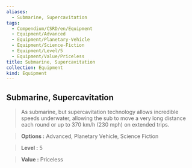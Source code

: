 ```yaml
---
aliases:
  - Submarine, Supercavitation
tags:
  - Compendium/CSRD/en/Equipment
  - Equipment/Advanced
  - Equipment/Planetary-Vehicle
  - Equipment/Science-Fiction
  - Equipment/Level/5
  - Equipment/Value/Priceless
title: Submarine, Supercavitation
collection: Equipment
kind: Equipment
---
```

## Submarine, Supercavitation    
    
>As submarine, but supercavitation technology allows incredible speeds underwater, allowing the sub to move a very long distance each round or up to 370 km/h (230 mph) on extended trips.    
> **Options :** Advanced, Planetary Vehicle, Science Fiction    
> **Level :** 5    
> **Value :** Priceless